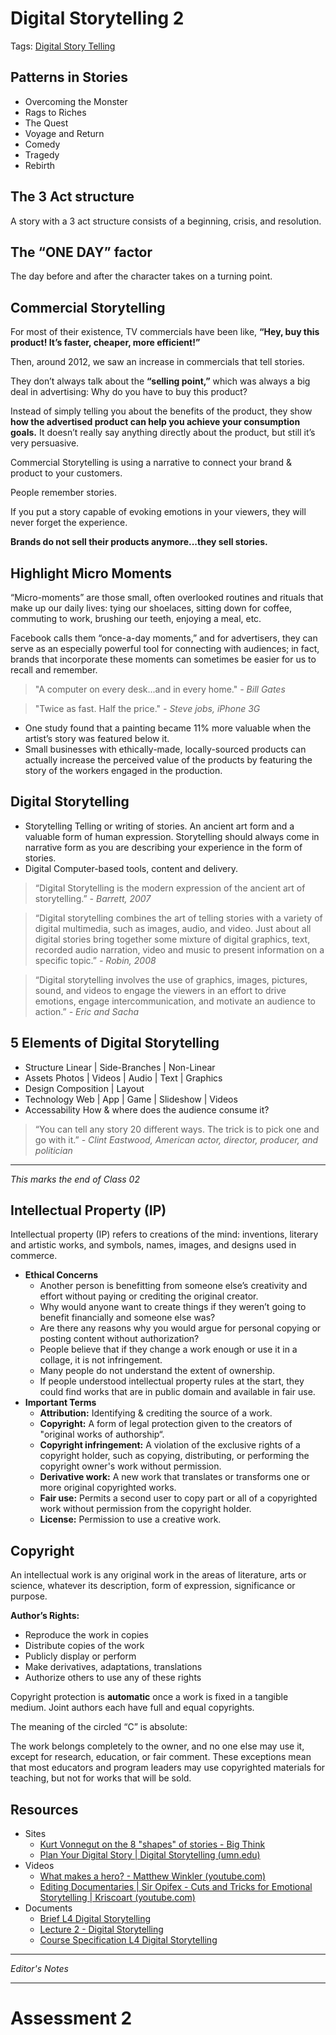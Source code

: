 # Digital Storytelling 2
Tags: [Digital Story Telling](../../Tags/Digital%20Story%20Telling.md)
## Patterns in Stories
- Overcoming the Monster
- Rags to Riches
- The Quest
- Voyage and Return
- Comedy
- Tragedy
- Rebirth
## The 3 Act structure
A story with a 3 act structure consists of a beginning, crisis, and resolution.
## The “ONE DAY” factor
The day before and after the character takes on a turning point.
## Commercial Storytelling
For most of their existence, TV commercials have been like, **“Hey, buy this product! It’s faster, cheaper, more efficient!”**

Then, around 2012, we saw an increase in commercials that tell stories.

They don’t always talk about the **“selling point,”** which was always a big deal in advertising: Why do you have to buy this product? 

Instead of simply telling you about the benefits of the product, they show **how the advertised product can help you achieve your consumption goals.** It doesn’t really say anything directly about the product, but still it’s very persuasive.

Commercial Storytelling is using a narrative to connect your brand & product to your customers.

People remember stories. 

If you put a story capable of evoking emotions in your viewers, they will never forget the experience.

**Brands do not sell their products anymore...they sell stories.**
## Highlight Micro Moments
“Micro-moments” are those small, often overlooked routines and rituals that make up our daily lives: 
tying our shoelaces, sitting down for coffee, commuting to work, brushing our teeth, enjoying a meal, etc.

Facebook calls them “once-a-day moments,” and for advertisers, they can serve as an especially powerful tool for connecting with audiences; in fact, brands that incorporate these moments can sometimes be easier for us to recall and remember.

> "A computer on every desk...and in every home."
> *- Bill Gates*

> "Twice as fast. Half the price."
> *- Steve jobs, iPhone 3G*

- One study found that a painting became 11% more valuable when the artist’s story was featured below it. 
- Small businesses with ethically-made, locally-sourced products can actually increase the perceived value of the products by featuring the story of the workers engaged in the production.
## Digital Storytelling
- Storytelling
	Telling or writing of stories. An ancient art form and a valuable form of human expression. Storytelling should always come in narrative form as you are describing your experience in the form of stories.
- Digital
	Computer-based tools, content and delivery.

> “Digital Storytelling is the modern expression of the ancient art of storytelling.”
> *- Barrett, 2007*

> “Digital storytelling combines the art of telling stories with a variety of digital multimedia, such as images, audio, and video. Just about all digital stories bring together some mixture of digital graphics, text, recorded audio narration, video and music to present information on a specific topic.”
> *- Robin, 2008*

> “Digital storytelling involves the use of graphics, images, pictures, sound, and videos to engage the viewers in an effort to drive emotions, engage intercommunication, and motivate an audience to action.”
> *- Eric and Sacha*
## 5 Elements of Digital Storytelling
- Structure
	Linear | Side-Branches | Non-Linear
- Assets
	Photos | Videos | Audio | Text | Graphics
- Design
	Composition | Layout
- Technology
	Web | App | Game | Slideshow | Videos
- Accessability
	How & where does the audience consume it?

> “You can tell any story 20 different ways. The trick is to pick one and go with it.”
> *- Clint Eastwood, American actor, director, producer, and politician*

----------------------------------------------------------------
*This marks the end of Class 02*
## Intellectual Property (IP)
Intellectual property (IP) refers to creations of the mind: inventions, literary and artistic works, and symbols, names, images, and designs used in commerce.
- **Ethical Concerns**
	- Another person is benefitting from someone else’s creativity and effort without paying or crediting the original creator.
	- Why would anyone want to create things if they weren’t going to benefit financially and someone else was?
	- Are there any reasons why you would argue for personal copying or posting content without authorization?
	- People believe that if they change a work enough or use it in a collage, it is not infringement.
	- Many people do not understand  the extent of ownership.
	- If people understood intellectual property rules at the start, they could find works that are in public domain and available in fair use.
- **Important Terms**
	- **Attribution:** Identifying & crediting the source of a work.
	- **Copyright:** A form of legal protection given to the creators of "original works of authorship“.
	- **Copyright infringement:** A violation of the exclusive rights of a copyright holder, such as copying, distributing, or performing the copyright owner's work without permission.
	- **Derivative work:** A new work that translates or transforms one or more original copyrighted works.
	- **Fair use:** Permits a second user to copy part or all of a copyrighted work without permission from the copyright holder.
	- **License:** Permission to use a creative work.
## Copyright
An intellectual work is any original work in the areas of literature, arts or science, whatever its description, form of expression, significance or purpose.

**Author’s Rights:**
- Reproduce the work in copies
- Distribute copies of the work
- Publicly display or perform
- Make derivatives, adaptations, translations
- Authorize others to use any of these rights

Copyright protection is **automatic** once a work is fixed in a tangible medium. Joint authors each have full and equal copyrights.

The meaning of the circled “C” is absolute: 

The work belongs completely to the owner, and no one else may use it, except for research, education, or fair comment. These exceptions mean that most educators and program leaders may use copyrighted materials for teaching, but not for works that will be sold.
## Resources
- Sites
	- [Kurt Vonnegut on the 8 "shapes" of stories - Big Think](https://bigthink.com/high-culture/vonnegut-shapes/#rebelltitem3)
	- [Plan Your Digital Story | Digital Storytelling (umn.edu)](https://digitalstory.umn.edu/students/plan)
- Videos
	- [What makes a hero? - Matthew Winkler (youtube.com)](https://www.youtube.com/watch?v=Hhk4N9A0oCA)
	- [Editing Documentaries | Sir Opifex - Cuts and Tricks for Emotional Storytelling | Kriscoart (youtube.com)](https://www.youtube.com/watch?v=COFpFGOSJV0)
- Documents
	- [Brief L4 Digital Storytelling](../Class%2002/Resources/Brief%20L4%20Digital%20Storytelling.pdf)
	- [Lecture 2 - Digital Storytelling](../Class%2002/Resources/Lecture%202%20-%20Digital%20Storytelling.pptx)
	- [Course Specification L4 Digital Storytelling](../Class%2002/Resources/Course%20Specification%20L4%20Digital%20Storytelling.pdf)

----------------------------------------------------------------
*Editor's Notes*

----------------------------------------------------------------
# Assessment 2
